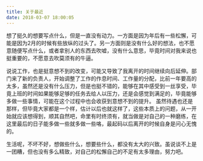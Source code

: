 ```yaml
---
title: 关于最近
date: 2018-03-07 18:00:05
---
```


想了挺久的想要写点什么，但是一直没有动力。一方面是因为年后有一些松懈，可能是因为2月的时候有些放纵的过头了。另一方面则是没有什么好的想法，也不愿意随便写点什么，或者拿别人的东西去吹嘘，没有什么意思，毕竟时间对我来说也挺重要的，不愿意去吹莫须有的牛逼。

说说工作，也是挺意想不到的改变，可能又导致了我离开的时间继续向后延伸。部门来了新的负责人，开始调整了工作的作息时间、工作量的分配，比前一年要高的太多，虽然还是没有什么压力，但是也挺不错的，能够在其中感受到一丝享受，毕竟上班的时间如果能够足够的任务去给人以压力，还是会感觉到满足的，毕竟能够多做一些事情，可能在这个过程中也会收获到意想不到的提升。
虽然待遇也还是那样，但毕竟大家都是一个样，估计以后也就这样了，这些本质上的问题，从一开始就应该想得到，顺其自然吧，命里有时终须有，就当做是对自己的一种磨练，在这里最后的日子能多做一些就多做一些咯，最起码以后离开的时候自身是问心无愧的。

生活呢，不坏不好，想做些什么，想要些什么，都没有太大的兴致。虽说谈不上是一团糟，但也没有多么精致，对自己的松懈自己的不足有太多理由，努力吧。
